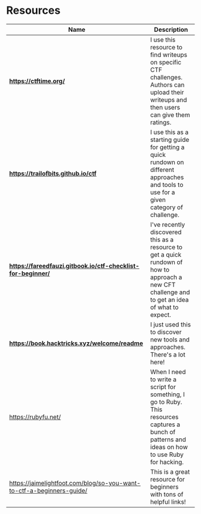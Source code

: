 # Resources

| Name                                                                  | Description                                                                                                                                      |
| --------------------------------------------------------------------- | ------------------------------------------------------------------------------------------------------------------------------------------------ |
| **https://ctftime.org/**                                              | I use  this resource to find writeups on specific CTF challenges. Authors can upload their writeups and then users can give them ratings.        |
| **https://trailofbits.github.io/ctf**                                 | I use this as a starting guide for getting a quick rundown on different approaches and tools to use for a given category of challenge.           |
| **https://fareedfauzi.gitbook.io/ctf-checklist-for-beginner/**        | I've recently discovered this as a resource to get a quick rundown of how to approach a new CFT challenge and to get an idea of what to expect.  |
| **https://book.hacktricks.xyz/welcome/readme**                        | I just used this to discover new tools and approaches. There's a lot here!                                                                       |
| https://rubyfu.net/                                                   | When I need to write a script for something, I go to Ruby. This resources captures a bunch of patterns and ideas on how to use Ruby for hacking. |
| https://jaimelightfoot.com/blog/so-you-want-to-ctf-a-beginners-guide/ | This is a great resource for beginners with tons of helpful links!                                                                                                                                                 |
